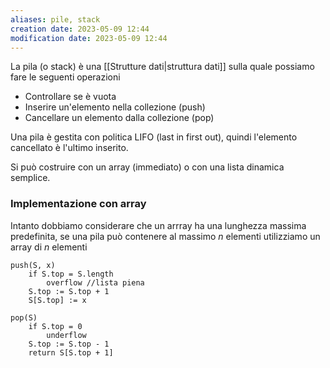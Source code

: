 ```yaml
---
aliases: pile, stack
creation date: 2023-05-09 12:44
modification date: 2023-05-09 12:44
---
```


La pila (o stack) è una [[Strutture dati|struttura dati]] sulla quale possiamo fare le seguenti operazioni
- Controllare se è vuota
- Inserire un'elemento nella collezione (push)
- Cancellare un elemento dalla collezione (pop)

Una pila è gestita con politica LIFO (last in first out), quindi l'elemento cancellato è l'ultimo inserito.

Si può costruire con un array (immediato) o con una lista dinamica semplice.


### Implementazione con array
Intanto dobbiamo considerare che un arrray ha una lunghezza massima predefinita, se una pila può contenere al massimo $n$ elementi utilizziamo un array di $n$ elementi

```clike
push(S, x)
	if S.top = S.length
		overflow //lista piena
	S.top := S.top + 1
	S[S.top] := x
```

```clike
pop(S)
	if S.top = 0
		underflow
	S.top := S.top - 1
	return S[S.top + 1]
```
